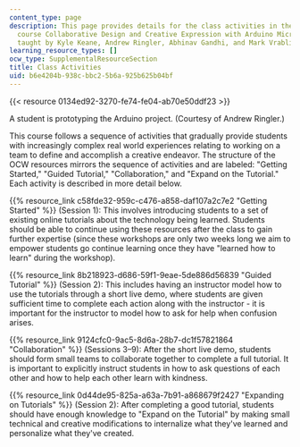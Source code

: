 ```yaml
---
content_type: page
description: This page provides details for the class activities in the MIT 2017 IAP
  course Collaborative Design and Creative Expression with Arduino Microcontroller,
  taught by Kyle Keane, Andrew Ringler, Abhinav Gandhi, and Mark Vrablic.
learning_resource_types: []
ocw_type: SupplementalResourceSection
title: Class Activities
uid: b6e4204b-938c-bbc2-5b6a-925b625b04bf
---
```


{{< resource 0134ed92-3270-fe74-fe04-ab70e50ddf23 >}}  

A student is prototyping the Arduino project. (Courtesy of Andrew Ringler.)

This course follows a sequence of activities that gradually provide students with increasingly complex real world experiences relating to working on a team to define and accomplish a creative endeavor. The structure of the OCW resources mirrors the sequence of activities and are labeled: "Getting Started," "Guided Tutorial," "Collaboration," and "Expand on the Tutorial." Each activity is described in more detail below.

{{% resource_link c58fde32-959c-c476-a858-daf107a2c7e2 "Getting Started" %}} (Session 1): This involves introducing students to a set of existing online tutorials about the technology being learned. Students should be able to continue using these resources after the class to gain further expertise (since these workshops are only two weeks long we aim to empower students go continue learning once they have "learned how to learn" during the workshop).

{{% resource_link 8b218923-d686-59f1-9eae-5de886d56839 "Guided Tutorial" %}} (Session 2): This includes having an instructor model how to use the tutorials through a short live demo, where students are given sufficient time to complete each action along with the instructor - it is important for the instructor to model how to ask for help when confusion arises.

{{% resource_link 9124cfc0-9ac5-8d6a-28b7-dc1f57821864 "Collaboration" %}} (Sessions 3–9): After the short live demo, students should form small teams to collaborate together to complete a full tutorial. It is important to explicitly instruct students in how to ask questions of each other and how to help each other learn with kindness.

{{% resource_link 0d44de95-825a-a63a-7b91-a868679f2427 "Expanding on Tutorials" %}} (Session 2): After completing a good tutorial, students should have enough knowledge to "Expand on the Tutorial" by making small technical and creative modifications to internalize what they've learned and personalize what they've created.